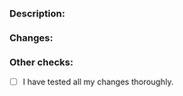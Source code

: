 ### Description:

<!-- What did you change? Describe it here. -->

### Changes:

<!-- Write a comprehensive list of changes here. -->

### Other checks:

- [ ] I have tested all my changes thoroughly.
